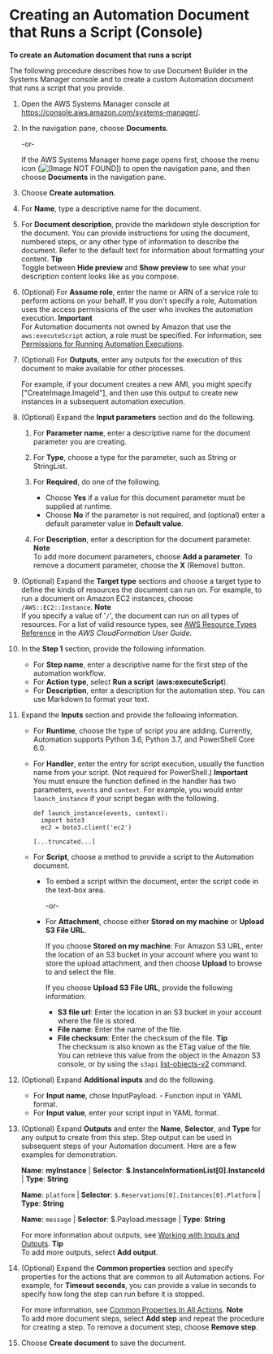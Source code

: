 # Creating an Automation Document that Runs a Script \(Console\)<a name="automation-document-script-console"></a>

**To create an Automation document that runs a script**

The following procedure describes how to use Document Builder in the Systems Manager console and to create a custom Automation document that runs a script that you provide\.

1. Open the AWS Systems Manager console at [https://console\.aws\.amazon\.com/systems\-manager/](https://console.aws.amazon.com/systems-manager/)\.

1. In the navigation pane, choose **Documents**\.

   \-or\-

   If the AWS Systems Manager home page opens first, choose the menu icon \(![\[Image NOT FOUND\]](http://docs.aws.amazon.com/systems-manager/latest/userguide/images/menu-icon-small.png)\) to open the navigation pane, and then choose **Documents** in the navigation pane\.

1. Choose **Create automation**\.

1. For **Name**, type a descriptive name for the document\.

1. For **Document description**, provide the markdown style description for the document\. You can provide instructions for using the document, numbered steps, or any other type of information to describe the document\. Refer to the default text for information about formatting your content\.
**Tip**  
Toggle between **Hide preview** and **Show preview** to see what your description content looks like as you compose\.

1. \(Optional\) For **Assume role**, enter the name or ARN of a service role to perform actions on your behalf\. If you don't specify a role, Automation uses the access permissions of the user who invokes the automation execution\.
**Important**  
For Automation documents not owned by Amazon that use the `aws:executeScript` action, a role must be specified\. For information, see [Permissions for Running Automation Executions](automation-document-script.md#execution-permissions)\.

1. \(Optional\) For **Outputs**, enter any outputs for the execution of this document to make available for other processes\. 

   For example, if your document creates a new AMI, you might specify \["CreateImage\.ImageId"\], and then use this output to create new instances in a subsequent automation execution\.

1. \(Optional\) Expand the **Input parameters** section and do the following\.

   1. For **Parameter name**, enter a descriptive name for the document parameter you are creating\.

   1. For **Type**, choose a type for the parameter, such as String or StringList\.

   1. For **Required**, do one of the following\.
      + Choose **Yes** if a value for this document parameter must be supplied at runtime\.
      + Choose **No** if the parameter is not required, and \(optional\) enter a default parameter value in **Default value**\.

   1. For **Description**, enter a description for the document parameter\.
**Note**  
To add more document parameters, choose **Add a parameter**\. To remove a document parameter, choose the **X** \(Remove\) button\.

1. \(Optional\) Expand the **Target type** sections and choose a target type to define the kinds of resources the document can run on\. For example, to run a document on Amazon EC2 instances, choose `/AWS::EC2::Instance`\.
**Note**  
If you specify a value of '`/`', the document can run on all types of resources\. For a list of valid resource types, see [AWS Resource Types Reference](https://docs.aws.amazon.com/AWSCloudFormation/latest/UserGuide/aws-template-resource-type-ref.html) in the *AWS CloudFormation User Guide*\.

1. In the **Step 1** section, provide the following information\.
   + For **Step name**, enter a descriptive name for the first step of the automation workflow\.
   + For **Action type**, select **Run a script** \(**aws:executeScript**\)\.
   + For **Description**, enter a description for the automation step\. You can use Markdown to format your text\.

1. Expand the **Inputs** section and provide the following information\.
   + For **Runtime**, choose the type of script you are adding\. Currently, Automation supports Python 3\.6, Python 3\.7, and PowerShell Core 6\.0\.
   + For **Handler**, enter the entry for script execution, usually the function name from your script\. \(Not required for PowerShell\.\)
**Important**  
You must ensure the function defined in the handler has two parameters, `events` and `context`\. For example, you would enter `launch_instance` if your script began with the following\.  

     ```
     def launch_instance(events, context):
       import boto3
       ec2 = boto3.client('ec2')
     
     [...truncated...]
     ```
   + For **Script**, choose a method to provide a script to the Automation document\.
     + To embed a script within the document, enter the script code in the text\-box area\. 

       \-or\-
     + For **Attachment**, choose either **Stored on my machine** or **Upload S3 File URL**\.

       If you choose **Stored on my machine**: For Amazon S3 URL, enter the location of an S3 bucket in your account where you want to store the upload attachment, and then choose **Upload** to browse to and select the file\.

       If you choose **Upload S3 File URL**, provide the following information:
       + **S3 file url**: Enter the location in an S3 bucket in your account where the file is stored\.
       + **File name**: Enter the name of the file\.
       + **File checksum**: Enter the checksum of the file\. 
**Tip**  
The checksum is also known as the ETag value of the file\. You can retrieve this value from the object in the Amazon S3 console, or by using the `s3api` [list\-objects\-v2](https://docs.aws.amazon.com/cli/latest/reference/s3api/list-objects-v2.html;) command\.

1. \(Optional\) Expand **Additional inputs** and do the following\.
   + For **Input name**, chose InputPayload\. \- Function input in YAML format\. 
   + For **Input value**, enter your script input in YAML format\.

1. \(Optional\) Expand **Outputs** and enter the **Name**, **Selector**, and **Type** for any output to create from this step\. Step output can be used in subsequent steps of your Automation document\. Here are a few examples for demonstration\.

   **Name**: **myInstance** \| **Selector**: **$\.InstanceInformationList\[0\]\.InstanceId** \| **Type**: **String**

   **Name**: `platform` \| **Selector**: `$.Reservations[0].Instances[0].Platform` \| **Type**: **String**

   **Name**: `message` \| **Selector**: $\.Payload\.message \| **Type**: **String**

   For more information about outputs, see [Working with Inputs and Outputs](automation-aws-apis-calling.md#automation-aws-apis-calling-input-output)\.
**Tip**  
To add more outputs, select **Add output**\. 

1. \(Optional\) Expand the **Common properties** section and specify properties for the actions that are common to all Automation actions\. For example, for **Timeout seconds**, you can provide a value in seconds to specify how long the step can run before it is stopped\.

   For more information, see [Common Properties In All Actions](automation-actions.md#automation-common)\.
**Note**  
To add more document steps, select **Add step** and repeat the procedure for creating a step\. To remove a document step, choose **Remove step**\.

1. Choose **Create document** to save the document\.